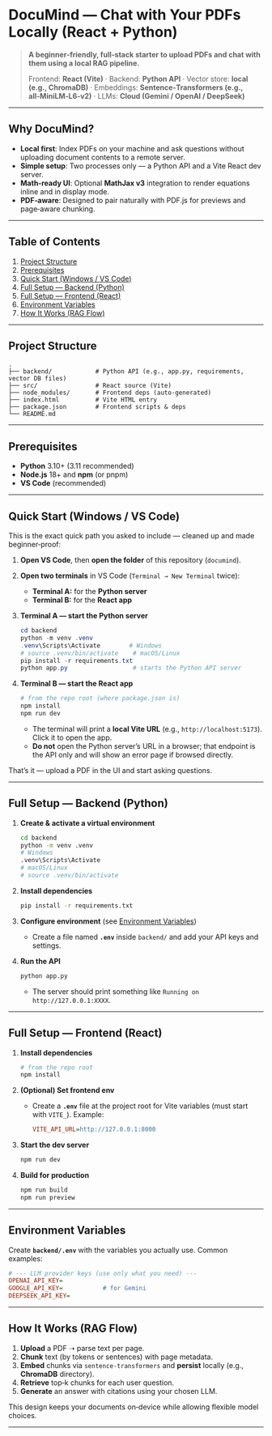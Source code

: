 # DocuMind — Chat with Your PDFs Locally (React + Python)

> **A beginner‑friendly, full‑stack starter to upload PDFs and chat with them using a local RAG pipeline.**
>
> Frontend: **React (Vite)** · Backend: **Python API** · Vector store: **local (e.g., ChromaDB)** · Embeddings: **Sentence‑Transformers (e.g., all‑MiniLM‑L6‑v2)** · LLMs: **Cloud (Gemini / OpenAI / DeepSeek)**

---

## Why DocuMind?
- **Local first**: Index PDFs on your machine and ask questions without uploading document contents to a remote server.
- **Simple setup**: Two processes only — a Python API and a Vite React dev server.
- **Math‑ready UI**: Optional **MathJax v3** integration to render equations inline and in display mode.
- **PDF‑aware**: Designed to pair naturally with PDF.js for previews and page‑aware chunking.

---

## Table of Contents
1. [Project Structure](#project-structure)
2. [Prerequisites](#prerequisites)
3. [Quick Start (Windows / VS Code)](#quick-start-windows--vs-code)
4. [Full Setup — Backend (Python)](#full-setup--backend-python)
5. [Full Setup — Frontend (React)](#full-setup--frontend-react)
6. [Environment Variables](#environment-variables)
7. [How It Works (RAG Flow)](#how-it-works-rag-flow)

---

## Project Structure

```
.
├── backend/            # Python API (e.g., app.py, requirements, vector DB files)
├── src/                # React source (Vite)
├── node_modules/       # Frontend deps (auto‑generated)
├── index.html          # Vite HTML entry
├── package.json        # Frontend scripts & deps
└── README.md
```

---

## Prerequisites
- **Python** 3.10+ (3.11 recommended)
- **Node.js** 18+ and **npm** (or pnpm)
- **VS Code** (recommended)

---

## Quick Start (Windows / VS Code)

This is the exact quick path you asked to include — cleaned up and made beginner‑proof:

1) **Open VS Code**, then **open the folder** of this repository (`documind`).

2) **Open two terminals** in VS Code (`Terminal → New Terminal` twice):
   - **Terminal A:** for the **Python server**
   - **Terminal B:** for the **React app**

3) **Terminal A — start the Python server**
   ```powershell
   cd backend
   python -m venv .venv
   .venv\Scripts\Activate        # Windows
   # source .venv/bin/activate    # macOS/Linux
   pip install -r requirements.txt
   python app.py                  # starts the Python API server
   ```

4) **Terminal B — start the React app**
   ```bash
   # from the repo root (where package.json is)
   npm install
   npm run dev
   ```
   - The terminal will print a **local Vite URL** (e.g., `http://localhost:5173`). Click it to open the app.
   - **Do not** open the Python server’s URL in a browser; that endpoint is the API only and will show an error page if browsed directly.

That’s it — upload a PDF in the UI and start asking questions.

---

## Full Setup — Backend (Python)

1) **Create & activate a virtual environment**
   ```bash
   cd backend
   python -m venv .venv
   # Windows
   .venv\Scripts\Activate
   # macOS/Linux
   # source .venv/bin/activate
   ```

2) **Install dependencies**
   ```bash
   pip install -r requirements.txt
   ```

3) **Configure environment** (see [Environment Variables](#environment-variables))
   - Create a file named **`.env`** inside `backend/` and add your API keys and settings.

4) **Run the API**
   ```bash
   python app.py
   ```
   - The server should print something like `Running on http://127.0.0.1:XXXX`.

---

## Full Setup — Frontend (React)

1) **Install dependencies**
   ```bash
   # from the repo root
   npm install
   ```

2) **(Optional) Set frontend env**
   - Create a **`.env`** file at the project root for Vite variables (must start with `VITE_`). Example:
     ```ini
     VITE_API_URL=http://127.0.0.1:8000
     ```

3) **Start the dev server**
   ```bash
   npm run dev
   ```

4) **Build for production**
   ```bash
   npm run build
   npm run preview
   ```

---

## Environment Variables

Create **`backend/.env`** with the variables you actually use. Common examples:

```ini
# --- LLM provider keys (use only what you need) ---
OPENAI_API_KEY=
GOOGLE_API_KEY=           # for Gemini
DEEPSEEK_API_KEY=
```

---

## How It Works (RAG Flow)

1. **Upload** a PDF ➝ parse text per page.
2. **Chunk** text (by tokens or sentences) with page metadata.
3. **Embed** chunks via `sentence-transformers` and **persist** locally (e.g., **ChromaDB** directory).
4. **Retrieve** top‑k chunks for each user question.
5. **Generate** an answer with citations using your chosen LLM.

This design keeps your documents on‑device while allowing flexible model choices.

---

